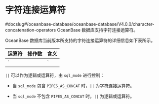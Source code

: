 字符连接运算符 
============================
#docslug#/oceanbase-database/oceanbase-database/V4.0.0/character-concatenation-operators
OceanBase 数据库支持字符连接运算符。

OceanBase 数据库当前版本所支持的字符连接运算符的详细信息如下表所示。


| 运算符  | 操作数 |  含义   |
|------|-----|-------|
| `||` | 二元  | 连接字符串 |



`||` 可以作为逻辑或运算符，由 `sql_mode` 进行控制：

* 当 `sql_mode` 包含 `PIPES_AS_CONCAT` 时，`||` 为字符连接运算符。

  

* 当 `sql_mode` 不包含 `PIPES_AS_CONCAT` 时，`||` 为逻辑或运算符。

  



